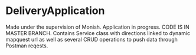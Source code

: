 # DeliveryApplication

Made under the supervision of Monish. Application in progress. CODE IS IN MASTER BRANCH. Contains Service class with directions linked to dynamic mapquest url as well as several CRUD operations to push data through Postman reqests.
